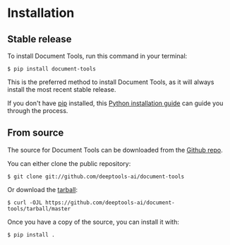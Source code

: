 # Installation

## Stable release

To install Document Tools, run this command in your
terminal:

``` console
$ pip install document-tools
```

This is the preferred method to install Document Tools, as it will always install the most recent stable release.

If you don't have [pip][] installed, this [Python installation guide][]
can guide you through the process.

## From source

The source for Document Tools can be downloaded from
the [Github repo][].

You can either clone the public repository:

``` console
$ git clone git://github.com/deeptools-ai/document-tools
```

Or download the [tarball][]:

``` console
$ curl -OJL https://github.com/deeptools-ai/document-tools/tarball/master
```

Once you have a copy of the source, you can install it with:

``` console
$ pip install .
```

  [pip]: https://pip.pypa.io
  [Python installation guide]: http://docs.python-guide.org/en/latest/starting/installation/
  [Github repo]: https://github.com/%7B%7B%20cookiecutter.github_username%20%7D%7D/%7B%7B%20cookiecutter.project_slug%20%7D%7D
  [tarball]: https://github.com/%7B%7B%20cookiecutter.github_username%20%7D%7D/%7B%7B%20cookiecutter.project_slug%20%7D%7D/tarball/master
